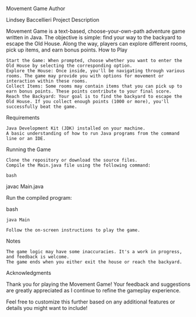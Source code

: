 Movement Game
Author

Lindsey Baccellieri
Project Description

Movement Game is a text-based, choose-your-own-path adventure game written in Java. The objective is simple: find your way to the backyard to escape the Old House. Along the way, players can explore different rooms, pick up items, and earn bonus points.
How to Play

    Start the Game: When prompted, choose whether you want to enter the Old House by selecting the corresponding option.
    Explore the House: Once inside, you'll be navigating through various rooms. The game may provide you with options for movement or interaction within these rooms.
    Collect Items: Some rooms may contain items that you can pick up to earn bonus points. These points contribute to your final score.
    Reach the Backyard: Your goal is to find the backyard to escape the Old House. If you collect enough points (1000 or more), you'll successfully beat the game.

Requirements

    Java Development Kit (JDK) installed on your machine.
    A basic understanding of how to run Java programs from the command line or an IDE.

Running the Game

    Clone the repository or download the source files.
    Compile the Main.java file using the following command:

    bash

javac Main.java

Run the compiled program:

bash

    java Main

    Follow the on-screen instructions to play the game.

Notes

    The game logic may have some inaccuracies. It's a work in progress, and feedback is welcome.
    The game ends when you either exit the house or reach the backyard.

Acknowledgments

Thank you for playing the Movement Game! Your feedback and suggestions are greatly appreciated as I continue to refine the gameplay experience.

Feel free to customize this further based on any additional features or details you might want to include!
